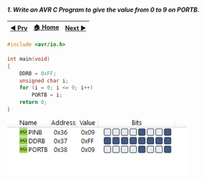 
#### *1. Write an AVR C Program to give the value from 0 to 9 on PORTB.*

|[◀️ Prv](../../practical-8/p2/readme.md)|[🏠 Home](/README.md)|[Next ▶️](../p2/readme.md)|
|---|---|---|


```c
#include <avr/io.h>

int main(void)
{
	DDRB = 0xFF;
	unsigned char i;
	for (i = 0; i <= 9; i++)
		PORTB = i;
	return 0;
}
```
<img src="./p1.png" style="width:30em" title="output-1" alt="output-1" >
